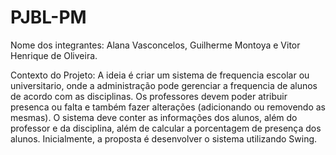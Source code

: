 # PJBL-PM

Nome dos integrantes: Alana Vasconcelos, Guilherme Montoya e Vitor Henrique de Oliveira.

Contexto do Projeto: A ideia é criar um sistema de frequencia escolar ou universitario, onde a administração pode gerenciar a frequencia de alunos de acordo com as disciplinas. Os professores devem poder atribuir presenca ou falta e também fazer alterações (adicionando ou removendo as mesmas). O sistema deve conter as informações dos alunos, além do professor e da disciplina, além de calcular a porcentagem de presença dos alunos. Inicialmente, a proposta é desenvolver o sistema utilizando Swing.

